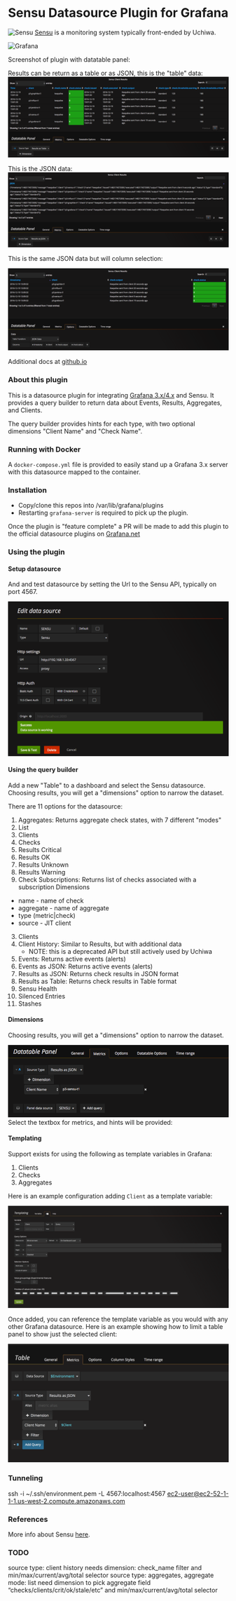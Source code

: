 # Sensu Datasource Plugin for Grafana

![Sensu](https://sensuapp.org/img/logo-horizontal.png)
[Sensu](https://sensuapp.org) is a monitoring system typically front-ended by Uchiwa.

![Grafana](http://grafana.org/assets/img/logo_new_transparent_200x48.png)

Screenshot of plugin with datatable panel:

Results can be return as a table or as JSON, this is the "table" data:
![Sensu Results as Table](https://raw.githubusercontent.com/briangann/grafana-sensu-datasource/master/src/screenshots/sensu-datasource-results-as-table.png)

This is the JSON data:
![Sensu Results as JSON](https://raw.githubusercontent.com/briangann/grafana-sensu-datasource/master/src/screenshots/sensu-datasource-results-as-json-default.png)

This is the same JSON data but will column selection:

![Sensu Results as JSON Column Selection](https://raw.githubusercontent.com/briangann/grafana-sensu-datasource/master/src/screenshots/sensu-datasource-results-as-json-select-columns.png)

Additional docs at [github.io](https://briangann.github.io/grafana-sensu-datasource)

### About this plugin
This is a datasource plugin for integrating [Grafana 3.x/4.x](https://grafana.org) and Sensu. It provides a query builder to return data about Events, Results, Aggregates, and Clients.

The query builder provides hints for each type, with two optional dimensions "Client Name" and "Check Name".

### Running with Docker
A ``docker-compose.yml`` file is provided to easily stand up a Grafana 3.x server with this datasource mapped to the container.

### Installation

* Copy/clone this repos into /var/lib/grafana/plugins
* Restarting ``grafana-server`` is required to pick up the plugin.

Once the plugin is "feature complete" a PR will be made to add this plugin to the official datasource plugins on [Grafana.net](http://grafana.net)

### Using the plugin

#### Setup datasource

And and test datasource by setting the Url to the Sensu API, typically on port 4567.

![Add and Test Datasource](https://raw.githubusercontent.com/briangann/grafana-sensu-datasource/master/src/screenshots/sensu-datasource-add.png)

#### Using the query builder

Add a new "Table" to a dashboard and select the Sensu datasource. Choosing results, you will get a "dimensions" option to narrow the dataset.

There are 11 options for the datasource:

1. Aggregates: Returns aggregate check states, with 7 different "modes"
  1. List
  2. Clients
  3. Checks
  4. Results Critical
  5. Results OK
  6. Results Unknown
  7. Results Warning
2. Check Subscriptions: Returns list of checks associated with a subscription
  Dimensions
  * name - name of check
  * aggregate - name of aggregate
  * type (metric|check)
  * source - JIT client
3. Clients
4. Client History: Similar to Results, but with additional data
   * NOTE: this is a deprecated API but still actively used by Uchiwa
5. Events: Returns active events (alerts)
6. Events as JSON: Returns active events (alerts)
7. Results as JSON: Returns check results in JSON format
8. Results as Table: Returns check results in Table format
9. Sensu Health
10. Silenced Entries
11. Stashes

#### Dimensions

Choosing results, you will get a "dimensions" option to narrow the dataset.

![Dimensions](https://raw.githubusercontent.com/briangann/grafana-sensu-datasource/master/src/screenshots/sensu-datasource-dimensions.png)
Select the textbox for metrics, and hints will be provided:


#### Templating

Support exists for using the following as template variables in Grafana:

1. Clients
2. Checks
3. Aggregates

Here is an example configuration adding `Client` as a template variable:

![Template Config](src/screenshots/templating_config.png)

Once added, you can reference the template variable as you would with any other Grafana datasource. Here is an example showing how to limit a table panel to show just the selected client:

![Using "client" template variable](src/screenshots/using_template_var.png)

### Tunneling

ssh -i ~/.ssh/environment.pem -L 4567:localhost:4567 ec2-user@ec2-52-1-1-1.us-west-2.compute.amazonaws.com

### References

More info about Sensu [here](https://sensuapp.org).

### TODO

source type: client history
  needs dimension: check_name filter
  and min/max/current/avg/total selector
source type: aggregates, aggregate mode: list
  need dimension to pick aggregate field “checks/clients/crit/ok/stale/etc”
  and min/max/current/avg/total selector
